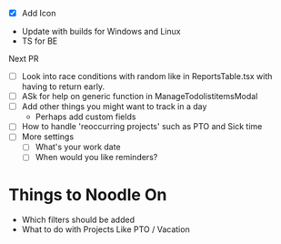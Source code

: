 - [x] Add Icon
- Update with builds for Windows and Linux
- TS for BE

Next PR
- [ ] Look into race conditions with random like in ReportsTable.tsx with having to return early.  
- [ ] ASk for help on generic function in ManageTodolistitemsModal
- [ ] Add other things you might want to track in a day
     - Perhaps add custom fields
- [ ] How to handle 'reoccurring projects' such as PTO and Sick time 
- [ ] More settings
     - [ ] What's your work date
     - [ ] When would you like reminders?

# Things to Noodle On

- Which filters should be added
- What to do with Projects Like PTO / Vacation